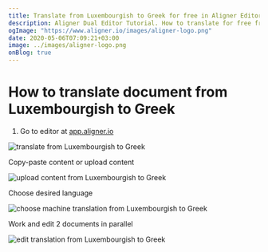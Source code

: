 ```yaml
---
title: Translate from Luxembourgish to Greek for free in Aligner Editor
description: Aligner Dual Editor Tutorial. How to translate for free from Luxembourgish to Greek. Aligner is multilingual document management platform. 
ogImage: "https://www.aligner.io/images/aligner-logo.png"
date: 2020-05-06T07:09:21+03:00
image: ../images/aligner-logo.png
onBlog: true
---
```


# How to translate document from Luxembourgish to Greek

1. Go to editor at [app.aligner.io](https://app.aligner.io "Aligner App web page")

![translate from Luxembourgish to Greek](../aligner-blank-editor.png "translate from Luxembourgish to Greek")

Copy-paste content or upload content

![upload content from Luxembourgish to Greek](../aligner-uploaded-document.png "upload content from Luxembourgish to Greek")

Choose desired language

![choose machine translation from Luxembourgish to Greek](../aligner-language-dropdown.png "choose machine translation from Luxembourgish to Greek")

Work and edit 2 documents in parallel

![edit translation from Luxembourgish to Greek](../aligner-double-sitded-editor.png "edit translation from Luxembourgish to Greek")


